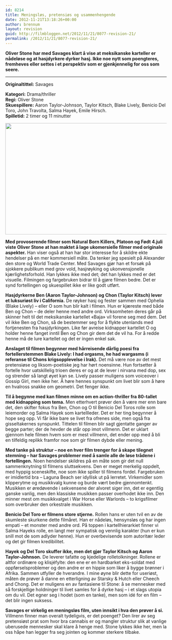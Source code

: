 ```yaml
---
id: 8214
title: Meningsløs, pretensiøs og usammenhengende
date: 2012-11-21T13:18:26+00:00
author: brennum
layout: revision
guid: http://filmbloggen.net/2012/11/21/8077-revision-21/
permalink: /2012/11/21/8077-revision-21/
---
```

**Oliver Stone har med Savages klart å vise at meksikanske karteller er nådeløse og at hasjdyrkere dyrker hasj. Ikke noe nytt som poengteres, fremheves eller settes i et perspektiv som er gjenkjennelig for oss som seere.**  
****

**<!--more-->Originaltittel:** Savages

  
**Kategori:** Drama/thriller  
**Regi:** Oliver Stone  
**Skuespillere:** Aaron Taylor-Johnson, Taylor Kitsch, Blake Lively, Benicio Del Toro, John Travolta, Salma Hayek, Emile Hirsch.  
**Spilletid:** 2 timer og 11 minutter

<a href="http://filmbloggen.net/?attachment_id=8133" rel="attachment wp-att-8133"><img class="alignnone size-large wp-image-8133" src="http://filmbloggen.net/wp-content/uploads//2012/11/Savages-bilde-2-620x348.jpg" alt="" width="620" height="348" /></a>

**Med provoserende filmer som Natural Born Killers, Platoon og Født 4.juli viste Oliver Stone at han maktet å lage ukomersielle filmer med originale aspekter.** Han viser også at han har stor interesse for å skildre ekte hendelser på en mer kommersiell måte. Da tenker jeg spesielt på Alexander den store og World Trade Center. Med Savages gjør han et forsøk på sjokkere publikum med grov vold, hasjrøyking og ukonvensjonelle kjærlighetsforhold. Han lykkes ikke med det; det han lykkes med er det visuelle. Filmingen og fargebruken bidrar til å gjøre filmen bedre. Det er synd fortellingen og skuespillet ikke er like godt utført.

**Hasjdyrkerne Ben (Aaron Taylor-Johnson) og Chon (Taylor Kitsch) lever et luksuriøst liv i California.** De røyker hasj og fester sammen med Ophelia (Blake Lively) &#8211; eller O som hun blir kalt i filmen. Hun er kjæreste med både Ben og Chon &#8211; de deler henne med andre ord. Virksomheten deres går på skinner helt til det meksikanske kartellet &laquo;Baja&raquo; vil forene seg med dem. Det vil ikke Ben og Chon, så de bestemmer seg for å flykte utenlands med fortjenesten fra hasjdyrkingen. Like før avreise kidnapper kartellet O og holder henne fanget inntil Ben og Chon gir dem det de vil ha. For å redde henne må de lure kartellet og det er ingen enkel sak.

**Anslaget til filmen begynner med hårreisende dårlig poesi fra fortellerstemmen Blake Lively: I had orgasms, he had wargasms (i referanse til Chons krigsopplevelse i Irak).** Det må være noe av det mest pretensiøse og liksom-poetiske jeg har hørt noensinne. Hun fortsetter å fortelle hvor uatskillelig trioen deres er og at de lever i nirvana med dop, sex og strender så langt øyet kan se. Lively passer muligens som voiceover i Gossip Girl, men ikke her. Å høre hennes synspunkt om livet blir som å høre en hvalross snakke om geometri. Det fenger ikke.

**Til å begynne med kan filmen minne om en action-thriller fra 80-tallet med kidnapping som tema.** Men etterhvert prøver den å være mer enn bare det, den skifter fokus fra Ben, Chon og O til Benicio Del Toros rolle som leiemorder og Salma Hayek som kartellleder. Det er her ting begynner å hope seg opp. Vi får ikke bare se livet fra ofrenes side, men også fra gisseltakernes synspunkt. Tittelen til filmen blir sagt gjentatte ganger av begge parter; der de hevder de står opp imot villmenn. Det er uklart gjennom hele filmen hvem som er mest villmenn, det ender opp med å bli en tilfeldig replikk framfor noe som gir filmen dybde eller mening.

**Med tanke på struktur &#8211; noe en hver film trenger for å skape tilegnet stemning &#8211; har Savages problemer med å samle alle de løse trådene i fortellingen.** Noen hendelser skildres på en måte som gir det null sammenknytning til filmens sluttsekvens. Den er meget merkelig oppdelt, med hyppig sceneskifte, noe som ikke spiller til filmens fordel. Fargebruken er imidlertid bra &#8211; Laguna Beach ser idyllisk ut på lerretet. Virkemidler som klipperytme og musikkvalg kunne og burde vært bedre gjennomtenkt. Musikken er øredøvende i sekvensene der alvoret siger inn, det er egentlig ganske vanlig, men den klassiske musikken passer overhodet ikke inn. Den minner mest om musikkvalget i War Horse eller Warlords &#8211; to krigsfilmer som overbruker den orkestrale musikken.

**Benicio Del Toro er filmens store stjerne.** Rollen hans er uten tvil en av de skumleste skurkene dette filmåret. Han er nådeløs, hensynsløs og har ingen empati &#8211; et monster med andre ord. På toppen i kartellhierarkiet finner vi Salma Hayeks rolle, en langt mer sympatisk og vennlig karakter (hun er kun snill mot de som adlyder henne). Hun er overbevisende som autoritær leder og det gir filmen kredibilitet.

**Hayek og Del Toro skuffer ikke, men det gjør Taylor Kitsch og Aaron Taylor-Johnson.** De leverer tafatte og kjedelige rolletolkninger. Rollene er altfor ordinære og klisjéfylte: den ene er en hardbarket eks-soldat med oppførselsproblemer og den andre er en hippie som liker å bygge brønner i Afrika. Sammen utfyller de hverandre. I mine øyne blir dette for useriøst, måten de prøver å danne en etterligning av Starsky & Hutch eller Cheech and Chong. Det er muligens en av fantasiene til Stone: å se mennesker med så forskjellige holdninger til livet samles for å dyrke hasj &#8211; i et slags utopia om du vil. Det egner seg i hodet (som en tanke), men som idé for en film &#8211; det blir ingen suksess.

**Savages er virkelig en meningsløs film, uten innsikt i hva den prøver å si.** Villmenn finner man overalt tydeligvis, er det poenget? Den lirer av seg pretensiøst prat som hvor bra cannabis er og mangler struktur slik at vanlige uberusede mennesker skal klare å henge med. Stone lykkes ikke her, men la oss håpe han legger fra seg jointen og kommer sterkere tilbake.